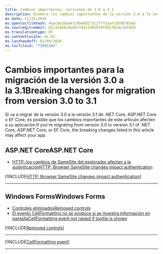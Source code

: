 ```yaml
---
title: Cambios importantes, versiones de 3.0 a 3.1
description: Enumera los cambios importantes de la versión 3.0 a la versión 3.1 de .NET Core, ASP.NET Core y EF Core.
ms.date: 11/25/2019
ms.openlocfilehash: 4aacbe3daa41c954d9272c27771aafc0596783eb
ms.sourcegitcommit: 011314e0c8eb4cf4a11d92078f58176c8c3efd2d
ms.translationtype: HT
ms.contentlocale: es-ES
ms.lasthandoff: 02/09/2020
ms.locfileid: "77093102"
---
```

# <a name="breaking-changes-for-migration-from-version-30-to-31"></a><span data-ttu-id="e86e9-103">Cambios importantes para la migración de la versión 3.0 a la 3.1</span><span class="sxs-lookup"><span data-stu-id="e86e9-103">Breaking changes for migration from version 3.0 to 3.1</span></span>

<span data-ttu-id="e86e9-104">Si va a migrar de la versión 3.0 a la versión 3.1 de .NET Core, ASP.NET Core o EF Core, es posible que los cambios importantes de este artículo afecten a su aplicación.</span><span class="sxs-lookup"><span data-stu-id="e86e9-104">If you're migrating from version 3.0 to version 3.1 of .NET Core, ASP.NET Core, or EF Core, the breaking changes listed in this article may affect your app.</span></span>

## <a name="aspnet-core"></a><span data-ttu-id="e86e9-105">ASP.NET Core</span><span class="sxs-lookup"><span data-stu-id="e86e9-105">ASP.NET Core</span></span>

- [<span data-ttu-id="e86e9-106">HTTP: los cambios de SameSite del explorador afectan a la autenticación</span><span class="sxs-lookup"><span data-stu-id="e86e9-106">HTTP: Browser SameSite changes impact authentication</span></span>](#http-browser-samesite-changes-impact-authentication)

[!INCLUDE[HTTP: Browser SameSite changes impact authentication](~/includes/core-changes/aspnetcore/3.1/http-cookie-samesite-authn-impacts.md)]

***

## <a name="windows-forms"></a><span data-ttu-id="e86e9-107">Windows Forms</span><span class="sxs-lookup"><span data-stu-id="e86e9-107">Windows Forms</span></span>

- [<span data-ttu-id="e86e9-108">Controles eliminados</span><span class="sxs-lookup"><span data-stu-id="e86e9-108">Removed controls</span></span>](#removed-controls)
- [<span data-ttu-id="e86e9-109">El evento CellFormatting no se produce si se muestra información en pantalla</span><span class="sxs-lookup"><span data-stu-id="e86e9-109">CellFormatting event not raised if tooltip is shown</span></span>](#cellformatting-event-not-raised-if-tooltip-is-shown)

[!INCLUDE[Removed controls](~/includes/core-changes/windowsforms/3.1/remove-controls-3.1.md)]

***

[!INCLUDE[CellFormatting event](~/includes/core-changes/windowsforms/3.1/cellformatting-event-not-raised.md)]

***
